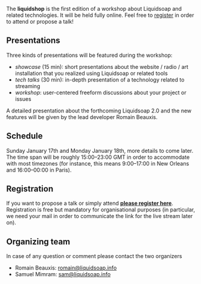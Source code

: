 The **liquidshop** is the first edition of a workshop about Liquidsoap and
related technologies. It will be held fully online. Feel free to
[register](https://forms.gle/HdGNLz5qM3HVU1ub7) in order to attend or propose a
talk!

Presentations
-------------

Three kinds of presentations will be featured during the workshop:

- _showcase_ (15 min): short presentations about the website / radio / art
  installation that you realized using Liquidsoap or related tools
- _tech talks_ (30 min): in-depth presentation of a technology related to
  streaming
- _workshop_: user-centered freeform discussions about your project or issues

A detailed presentation about the forthcoming Liquidsoap 2.0 and the new
features will be given by the lead developer Romain Beauxis.

Schedule
--------

Sunday January 17th and Monday January 18th, more details to come later. The
time span will be roughly 15:00–23:00 GMT in order to accommodate with most
timezones (for instance, this means 9:00–17:00 in New Orleans and 16:00–00:00 in
Paris).

Registration
------------

If you want to propose a talk or simply attend [**please register
here**](https://forms.gle/HdGNLz5qM3HVU1ub7). Registration is free but mandatory
for organisational purposes (in particular, we need your mail in order to
communicate the link for the live stream later on).

Organizing team
---------------

In case of any question or comment please contact the two organizers

- Romain Beauxis: [romain@liquidsoap.info](mailto:romain@liquidsoap.info)
- Samuel Mimram: [sam@liquidsoap.info](mailto:sam@liquidsoap.info)
